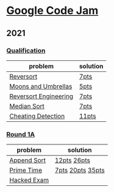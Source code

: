 # [Google Code Jam](https://codingcompetitions.withgoogle.com/codejam)

## 2021

### [Qualification](https://codingcompetitions.withgoogle.com/codejam/round/000000000043580a)

| problem | solution |
| - | - |
| [Reversort](https://codingcompetitions.withgoogle.com/codejam/round/000000000043580a/00000000006d0a5c) | [7pts](2021/Qualification/Reversort/sol07.py) |
| [Moons and Umbrellas](https://codingcompetitions.withgoogle.com/codejam/round/000000000043580a/00000000006d1145) | [5pts](2021/Qualification/MoonsAndUmbrellas/sol05.py) |
| [Reversort Engineering](https://codingcompetitions.withgoogle.com/codejam/round/000000000043580a/00000000006d12d7) | [7pts](2021/Qualification/ReversortEngineering/sol07.py) |
| [Median Sort](https://codingcompetitions.withgoogle.com/codejam/round/000000000043580a/00000000006d1284) | [7pts](2021/Qualification/MedianSort/sol07.py) |
| [Cheating Detection](https://codingcompetitions.withgoogle.com/codejam/round/000000000043580a/00000000006d1155) | [11pts](2021/Qualification/CheatingDetection/sol11.py) |

### [Round 1A](https://codingcompetitions.withgoogle.com/codejam/round/000000000043585d)

| problem | solution |
| - | - |
| [Append Sort](https://codingcompetitions.withgoogle.com/codejam/round/000000000043585d/00000000007549e5) | [12pts](2021/Round1A/AppendSort/sol12.py) [26pts](2021/Round1A/AppendSort/sol26.py) |
| [Prime Time](https://codingcompetitions.withgoogle.com/codejam/round/000000000043585d/00000000007543d8) | [7pts](2021/Round1A/PrimeTime/sol07.py) [20pts](2021/Round1A/PrimeTime/sol20.py) [35pts](2021/Round1A/PrimeTime/sol35.py) |
| [Hacked Exam](https://codingcompetitions.withgoogle.com/codejam/round/000000000043585d/0000000000754750) | |
